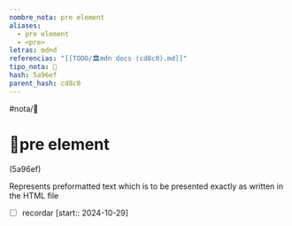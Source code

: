 ```yaml
---
nombre_nota: pre element
aliases:
  - pre element
  - <pre>
letras: mdnd
referencias: "[[TODO/🏛️mdn docs (cd8c0).md]]"
tipo_nota: 📑
hash: 5a96ef
parent_hash: cd8c0
---
```


#nota/📑

# 📑pre element
<div class="hash">(5a96ef)</div>

Represents preformatted text which is to be presented exactly as written in the HTML file


- [ ] recordar  [start:: 2024-10-29]
